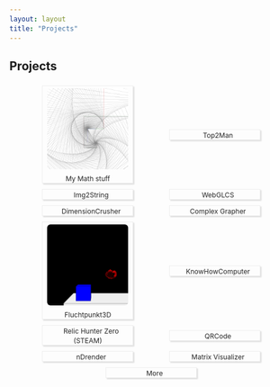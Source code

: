 ```yaml
---
layout: layout
title: "Projects"
---
```


<section class="content">
  <h1>Projects</h1>
  <div class='projectOverview'>
    <div class='project'>
      <a href="https://quoteme.github.io/math">
        <img class='preview' src="https://github.com/Quoteme/math/blob/master/social_preview.png?raw=true" alt="">
        <span class='title'>My Math stuff</span>
      </a>
    </div>
    <div class='project'>
      <a href="http://quoteme.github.io/top2man">
        <img class='preview' src="https://i.imgur.com/OAqeQ43.png" alt="">
        <span class='title'>Top2Man</span>
      </a>
    </div>
<!--
    <div class='project'>
      <a href="https://quoteme.github.io/skript/">
        <img class='preview' src="https://i.imgur.com/3DSsCuD.png" alt="">
        <span class='title'>Lecture notes</span>
      </a>
    </div>
-->
    <div class='project'>
      <a href="https://github.com/Quoteme/img2string/">
        <img class='preview' src="https://i.imgur.com/CmCh70g.gif" alt="">
        <span class='title'>Img2String</span>
      </a>
    </div>
    <div class='project'>
      <a href="https://github.com/Quoteme/webglcs">
        <img class='preview' src="https://camo.githubusercontent.com/4adeb27d1d0efe8704629aa618f8634fa1a1a8f3/68747470733a2f2f692e696d6775722e636f6d2f747146325241692e706e67" alt="">
        <span class='title'>WebGLCS</span>
      </a>
    </div>
    <div class='project'>
      <a href="https://github.com/Quoteme/dimensioncrusher">
        <img class='preview' src="https://camo.githubusercontent.com/f2d3a62a589b66cf5abb6e36b9f3241e74c567c7/68747470733a2f2f692e696d6775722e636f6d2f586e66767061672e676966" alt="">
        <span class='title'>DimensionCrusher</span>
      </a>
    </div>
    <div class='project'>
      <a href="https://github.com/Quoteme/complexGrapher">
        <img class='preview' src="https://camo.githubusercontent.com/0a0f54380355f9a2993b95be0db93d700620331e/68747470733a2f2f692e696d6775722e636f6d2f65666f386e554d2e676966" alt="">
        <span class='title'>Complex Grapher</span>
      </a>
    </div>
    <div class='project'>
      <a href="https://github.com/Quoteme/Fluchtpunkt3D">
        <img class='preview' src="https://raw.githubusercontent.com/Quoteme/Fluchtpunkt3D/master/demo/test.gif" alt="">
        <span class='title'>Fluchtpunkt3D</span>
      </a>
    </div>
    <div class='project'>
      <a href="https://quoteme.github.io/KnowHowComputerHTML/">
        <img class='preview' src="https://i.imgur.com/R5O38wV.png" alt="">
        <span class='title'>KnowHowComputer</span>
      </a>
    </div>
    <div class='project'>
      <a href="https://github.com/mventurelli/relichunterszero">
        <img class='preview' src="https://i.imgur.com/05wgpP9.png" alt="">
        <span class='title'>Relic Hunter Zero (STEAM)</span>
      </a>
    </div>
    <div class='project'>
      <a href="https://quoteme.github.io/qrcode/">
        <img class='preview' src="https://i.imgur.com/ibEuDVu.png" alt="">
        <span class='title'>QRCode</span>
      </a>
    </div>
    <div class='project'>
      <a href="https://quoteme.github.io/nDrender/">
        <img class='preview' src="https://i.imgur.com/Wp8jf0g.gif" alt="">
        <span class='title'>nDrender</span>
      </a>
    </div>
    <div class='project'>
      <a href="https://github.com/Quoteme/matrixVisualizer">
        <img class='preview' src="https://i.imgur.com/47Bc1uJ.gif" alt="">
        <span class='title'>Matrix Visualizer</span>
      </a>
    </div>
    <div class='project'>
      <a href="https://github.com/Quoteme?tab=repositories">
        <img class='preview' src="https://github.githubassets.com/images/modules/logos_page/GitHub-Mark.png" alt="">
        <span class='title'>More</span>
      </a>
    </div>
  </div>
</section>

<style type="text/css" media="screen">
	/*
    .preview {
		width: 150px;
		height: 150px;
		margin: 3px;
		box-shadow: 3px 3px 3px #161616;
	}
    */
    .projectOverview {
        display: flex;
        flex-wrap: wrap;
        justify-content: space-evenly;
        align-items: center;
        align-content: space-between;
    }
    .project {
        width: 160px;
        margin: 5px;
        border: 1px solid #eee;
        height: auto;
        text-align: center;
        box-shadow: 2px 2px 2px #ddd;
    }
    .project a {
        text-decoration: none;
    }
    .preview {
        margin: 2.5%;
        width: 90%;
        border-radius: 6px;
        border: none !important;
    }
    .title {
        width: 100%;
        color: #262626;
        font-size: 12px;
    }
    #more {
        background: #eee
        padding: 0.5em;
    }
</style>
